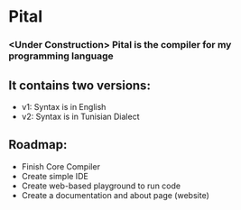 # Pital
### &lt;Under Construction> Pital is the compiler for my programming language
## It contains two versions:
* v1: Syntax is in English
* v2: Syntax is in Tunisian Dialect
## Roadmap:
* Finish Core Compiler
* Create simple IDE
* Create web-based playground to run code
* Create a documentation and about page (website)
